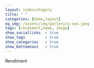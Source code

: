 ```yaml
---
layout: indexcategory
title: " "
categories: [demo,layout]
og_img: /assets/img/gallery/a-sea.jpeg
tags: [rendiment,home, image]
show_sociallinks  : true
show_tags         : true
show_categories   : true
show_bottomnavs   : true
---
```


Rendiment
